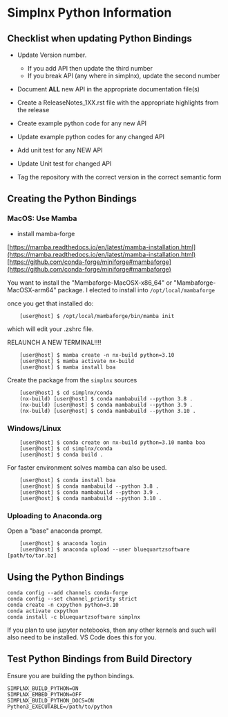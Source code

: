 # Simplnx Python Information

## Checklist when updating Python Bindings

- Update Version number.

  - If you add API then update the third number
  - If you break API (any where in simplnx), update the second number

- Document **ALL** new API in the appropriate documentation file(s)
- Create a ReleaseNotes_1XX.rst file with the appropriate highlights from the release
- Create example python code for any new API
- Update example python codes for any changed API
- Add unit test for any NEW API
- Update Unit test for changed API
- Tag the repository with the correct version in the correct semantic form

## Creating the Python Bindings

### MacOS: Use Mamba

- install mamba-forge

[https://mamba.readthedocs.io/en/latest/mamba-installation.html](https://mamba.readthedocs.io/en/latest/mamba-installation.html)
[https://github.com/conda-forge/miniforge#mambaforge](https://github.com/conda-forge/miniforge#mambaforge)

You want to install the "Mambaforge-MacOSX-x86_64" or "Mambaforge-MacOSX-arm64" package.
I elected to install into `/opt/local/mambaforge`

once you get that installed do:

```shell
    [user@host] $ /opt/local/mambaforge/bin/mamba init
```

which will edit your .zshrc file.

RELAUNCH A NEW TERMINAL!!!!

```shell
    [user@host] $ mamba create -n nx-build python=3.10
    [user@host] $ mamba activate nx-build
    [user@host] $ mamba install boa
```

Create the package from the `simplnx` sources

```shell
    [user@host] $ cd simplnx/conda
    (nx-build) [user@host] $ conda mambabuild --python 3.8 .
    (nx-build) [user@host] $ conda mambabuild --python 3.9 .
    (nx-build) [user@host] $ conda mambabuild --python 3.10 . 

```

### Windows/Linux

```shell
    [user@host] $ conda create on nx-build python=3.10 mamba boa
    [user@host] $ cd simplnx/conda
    [user@host] $ conda build . 
```

For faster environment solves mamba can also be used.

```shell
    [user@host] $ conda install boa
    [user@host] $ conda mambabuild --python 3.8 .
    [user@host] $ conda mambabuild --python 3.9 .
    [user@host] $ conda mambabuild --python 3.10 .
```

### Uploading to Anaconda.org

Open a "base" anaconda prompt.

```shell
    [user@host] $ anaconda login
    [user@host] $ anaconda upload --user bluequartzsoftware [path/to/tar.bz]
```

## Using the Python Bindings

```shell
conda config --add channels conda-forge
conda config --set channel_priority strict
conda create -n cxpython python=3.10
conda activate cxpython
conda install -c bluequartzsoftware simplnx
```

If you plan to use jupyter notebooks, then any other kernels and such will also need to be installed. VS Code does this for you.

## Test Python Bindings from Build Directory

Ensure you are building the python bindings.

```shell
SIMPLNX_BUILD_PYTHON=ON
SIMPLNX_EMBED_PYTHON=OFF
SIMPLNX_BUILD_PYTHON_DOCS=ON
Python3_EXECUTABLE=/path/to/python
```
